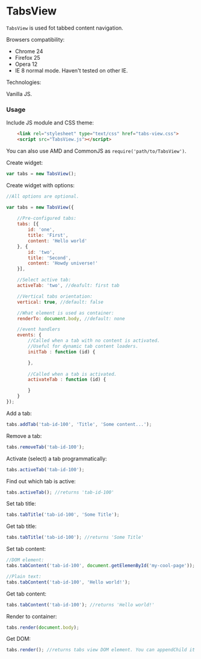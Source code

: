 TabsView
========

`TabsView` is used fot tabbed content navigation.

Browsers compatibility:

 * Chrome 24
 * Firefox 25
 * Opera 12
 * IE 8 normal mode. Haven't tested on other IE.

Technologies:

Vanilla JS.

### Usage

Include JS module and CSS theme:

```html
    <link rel="stylesheet" type="text/css" href="tabs-view.css">
    <script src="TabsView.js"></script>
```

You can also use AMD and CommonJS as `require('path/to/TabsView')`.

Create widget:

```javascript
var tabs = new TabsView();
```

Create widget with options:

```javascript
//All options are optional.

var tabs = new TabsView({
    
    //Pre-configured tabs:
    tabs: [{
        id: 'one',
        title: 'First',
        content: 'Hello world'
    }, {
        id: 'two',
        title: 'Second',
        content: 'Howdy universe!'
    }],

    //Select active tab:
    activeTab: 'two', //deafult: first tab

    //Vertical tabs orientation:
    vertical: true, //default: false

    //What element is used as container:
    renderTo: document.body, //default: none

    //event handlers
    events: {
        //Called when a tab with no content is activated.
        //Useful for dynamic tab content loaders.
        initTab : function (id) {

        },
        
        //Called when a tab is activated.
        activateTab : function (id) {

        }
    }
});
```


Add a tab:

```javascript
tabs.addTab('tab-id-100', 'Title', 'Some content...');
```

Remove a tab:


```javascript
tabs.removeTab('tab-id-100');
```

Activate (select) a tab programmatically:

```javascript
tabs.activeTab('tab-id-100');
```

Find out which tab is active:

```javascript
tabs.activeTab(); //returns 'tab-id-100'
```

Set tab title:

```javascript
tabs.tabTitle('tab-id-100', 'Some Title');
```

Get tab title:

```javascript
tabs.tabTitle('tab-id-100'); //returns 'Some Title'
```

Set tab content:

```javascript
//DOM element:
tabs.tabContent('tab-id-100', document.getElemenById('my-cool-page'));

//Plain text:
tabs.tabContent('tab-id-100', 'Hello world!');
```

Get tab content:

```javascript
tabs.tabContent('tab-id-100'); //returns 'Hello world!'
```

Render to container:

```javascript
tabs.render(document.body);
```

Get DOM:

```javascript
tabs.render(); //returns tabs view DOM element. You can appendChild it to somewhere
```
